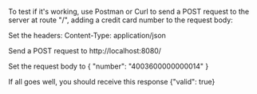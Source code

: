 To test if it's working, use Postman or Curl to send a POST request to the server at route "/", adding a credit card number to the request body:

Set the headers: Content-Type: application/json

Send a POST request to http://localhost:8080/

Set the request body to { "number": "4003600000000014" }

If all goes well, you should receive this response {"valid": true}
